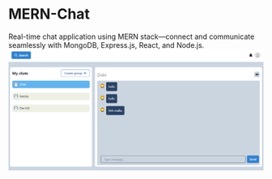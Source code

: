 # MERN-Chat
Real-time chat application using MERN stack—connect and communicate seamlessly with MongoDB, Express.js, React, and Node.js.
![Screenshot](screenshot/Screenshot%202023-12-19%20112553.png)
